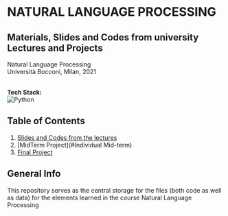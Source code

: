 # NATURAL LANGUAGE PROCESSING
## Materials, Slides and Codes from university Lectures and Projects

Natural Language Processing <br />
Università Bocconi, Milan, 2021
<br />
<br />

**Tech Stack:**<br />
![Python](https://img.shields.io/badge/python-3670A0?style=for-the-badge&logo=python&logoColor=ffdd54)


## Table of Contents
1. [Slides and Codes from the lectures](#general-content)
2. [MidTerm Project](#Individual Mid-term)
3. [Final Project](#Teamwork)


## General Info
This repository serves as the central storage for the files (both code as well as data) for the elements learned in the course Natural Language Processing
